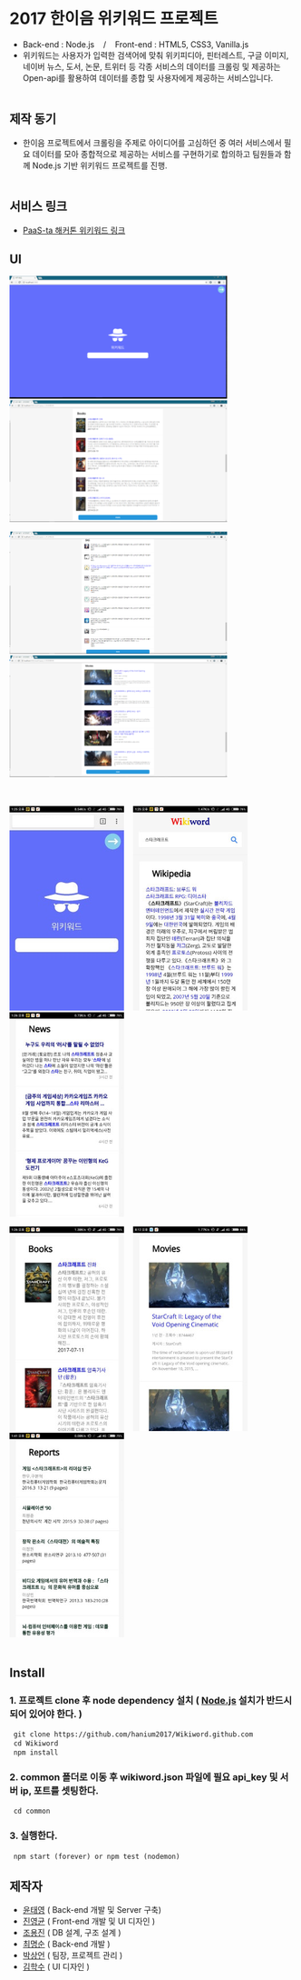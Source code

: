 # 2017 한이음 위키워드 프로젝트

- Back-end : Node.js &nbsp;&nbsp; / &nbsp;&nbsp; Front-end : HTML5, CSS3, Vanilla.js
- 위키워드는 사용자가 입력한 검색어에 맞춰 위키피디아, 핀터레스트, 구글 이미지, 네이버 뉴스, 도서, 논문, 트위터 등 각종 서비스의 데이터를 크롤링 및 제공하는 Open-api를 활용하여 데이터를 종합 및 사용자에게 제공하는 서비스입니다.
<br/><br/>

## 제작 동기

- 한이음 프로젝트에서 크롤링을 주제로 아이디어를 고심하던 중 여러 서비스에서 필요 데이터를 모아 종합적으로 제공하는 서비스를 구현하기로 합의하고 팀원들과 함께 Node.js 기반 위키워드 프로젝트를 진행. 
<br/><br/>

## 서비스 링크
- [PaaS-ta 해커톤 위키워드 링크](http://wikiword.paas-ta.org/)

## UI

![wikiword_image](./readme/images/web_image01.png) &nbsp;&nbsp;
![wikiword_image](./readme/images/web_image02.png)

![wikiword_image](./readme/images/web_image03.png) &nbsp;&nbsp;
![wikiword_image](./readme/images/web_image04.png)

<br/><br/>
![mobile_image](./readme/images/mobile_image01.jpg) &nbsp;&nbsp;
![mobile_image](./readme/images/mobile_image02.jpg) &nbsp;&nbsp;
![mobile_image](./readme/images/mobile_image03.jpg) &nbsp;&nbsp;

![mobile_image](./readme/images/mobile_image04.jpg) &nbsp;&nbsp;
![mobile_image](./readme/images/mobile_image05.jpg) &nbsp;&nbsp;
![mobile_image](./readme/images/mobile_image06.jpg) &nbsp;&nbsp;
<br/><br/>

## Install

### 1. 프로젝트 clone 후 node dependency 설치 ( [Node.js](https://nodejs.org/en/) 설치가 반드시 되어 있어야 한다. )
```
 git clone https://github.com/hanium2017/Wikiword.github.com
 cd Wikiword
 npm install    
```

### 2. common 폴더로 이동 후 wikiword.json 파일에 필요 api_key 및 서버 ip, 포트를 셋팅한다.
```
 cd common
```

### 3. 실행한다.
```
 npm start (forever) or npm test (nodemon)
```

## 제작자
- [윤태영](https://github.com/yung6699) ( Back-end 개발 및 Server 구축)
- [진영균](https://github.com/ywnwalone) ( Front-end 개발 및 UI 디자인 )
- [조용진](https://github.com/drake-jin) ( DB 설계, 구조 설계 )
- [최명순](https://github.com/reason1241) ( Back-end 개발 )
- [박상언](https://github.com/Caicell) ( 팀장, 프로젝트 관리 )
- [김학수](https://github.com/haksuuuuuu) ( UI 디자인 )





